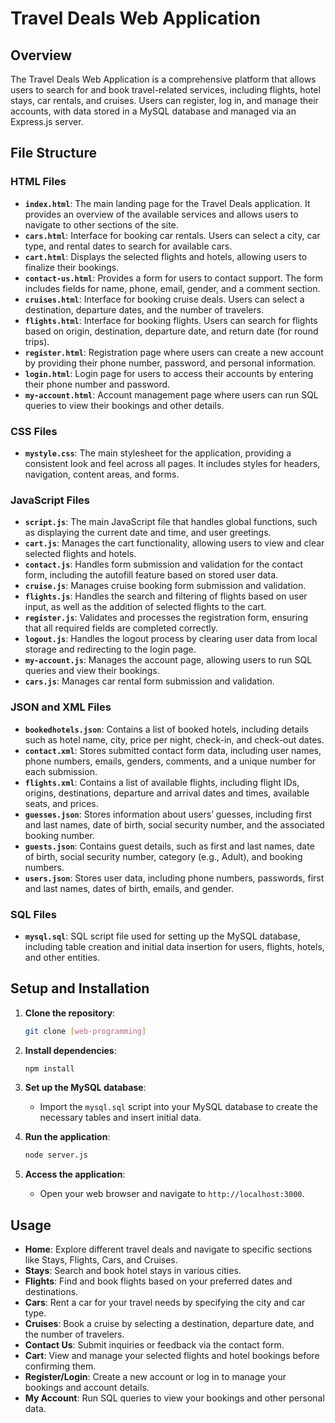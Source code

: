 
# Travel Deals Web Application

## Overview

The Travel Deals Web Application is a comprehensive platform that allows users to search for and book travel-related services, including flights, hotel stays, car rentals, and cruises. Users can register, log in, and manage their accounts, with data stored in a MySQL database and managed via an Express.js server.

## File Structure

### HTML Files
- **`index.html`**: The main landing page for the Travel Deals application. It provides an overview of the available services and allows users to navigate to other sections of the site.
- **`cars.html`**: Interface for booking car rentals. Users can select a city, car type, and rental dates to search for available cars.
- **`cart.html`**: Displays the selected flights and hotels, allowing users to finalize their bookings.
- **`contact-us.html`**: Provides a form for users to contact support. The form includes fields for name, phone, email, gender, and a comment section.
- **`cruises.html`**: Interface for booking cruise deals. Users can select a destination, departure dates, and the number of travelers.
- **`flights.html`**: Interface for booking flights. Users can search for flights based on origin, destination, departure date, and return date (for round trips).
- **`register.html`**: Registration page where users can create a new account by providing their phone number, password, and personal information.
- **`login.html`**: Login page for users to access their accounts by entering their phone number and password.
- **`my-account.html`**: Account management page where users can run SQL queries to view their bookings and other details.

### CSS Files
- **`mystyle.css`**: The main stylesheet for the application, providing a consistent look and feel across all pages. It includes styles for headers, navigation, content areas, and forms.

### JavaScript Files
- **`script.js`**: The main JavaScript file that handles global functions, such as displaying the current date and time, and user greetings.
- **`cart.js`**: Manages the cart functionality, allowing users to view and clear selected flights and hotels.
- **`contact.js`**: Handles form submission and validation for the contact form, including the autofill feature based on stored user data.
- **`cruise.js`**: Manages cruise booking form submission and validation.
- **`flights.js`**: Handles the search and filtering of flights based on user input, as well as the addition of selected flights to the cart.
- **`register.js`**: Validates and processes the registration form, ensuring that all required fields are completed correctly.
- **`logout.js`**: Handles the logout process by clearing user data from local storage and redirecting to the login page.
- **`my-account.js`**: Manages the account page, allowing users to run SQL queries and view their bookings.
- **`cars.js`**: Manages car rental form submission and validation.

### JSON and XML Files
- **`bookedhotels.json`**: Contains a list of booked hotels, including details such as hotel name, city, price per night, check-in, and check-out dates.
- **`contact.xml`**: Stores submitted contact form data, including user names, phone numbers, emails, genders, comments, and a unique number for each submission.
- **`flights.xml`**: Contains a list of available flights, including flight IDs, origins, destinations, departure and arrival dates and times, available seats, and prices.
- **`guesses.json`**: Stores information about users’ guesses, including first and last names, date of birth, social security number, and the associated booking number.
- **`guests.json`**: Contains guest details, such as first and last names, date of birth, social security number, category (e.g., Adult), and booking numbers.
- **`users.json`**: Stores user data, including phone numbers, passwords, first and last names, dates of birth, emails, and gender.

### SQL Files
- **`mysql.sql`**: SQL script file used for setting up the MySQL database, including table creation and initial data insertion for users, flights, hotels, and other entities.

## Setup and Installation

1. **Clone the repository**:
   ```bash
   git clone [web-programming]
   ```

2. **Install dependencies**:
   ```bash
   npm install
   ```

3. **Set up the MySQL database**:
   - Import the `mysql.sql` script into your MySQL database to create the necessary tables and insert initial data.

4. **Run the application**:
   ```bash
   node server.js
   ```

5. **Access the application**:
   - Open your web browser and navigate to `http://localhost:3000`.

## Usage

- **Home**: Explore different travel deals and navigate to specific sections like Stays, Flights, Cars, and Cruises.
- **Stays**: Search and book hotel stays in various cities.
- **Flights**: Find and book flights based on your preferred dates and destinations.
- **Cars**: Rent a car for your travel needs by specifying the city and car type.
- **Cruises**: Book a cruise by selecting a destination, departure date, and the number of travelers.
- **Contact Us**: Submit inquiries or feedback via the contact form.
- **Cart**: View and manage your selected flights and hotel bookings before confirming them.
- **Register/Login**: Create a new account or log in to manage your bookings and account details.
- **My Account**: Run SQL queries to view your bookings and other personal data.
